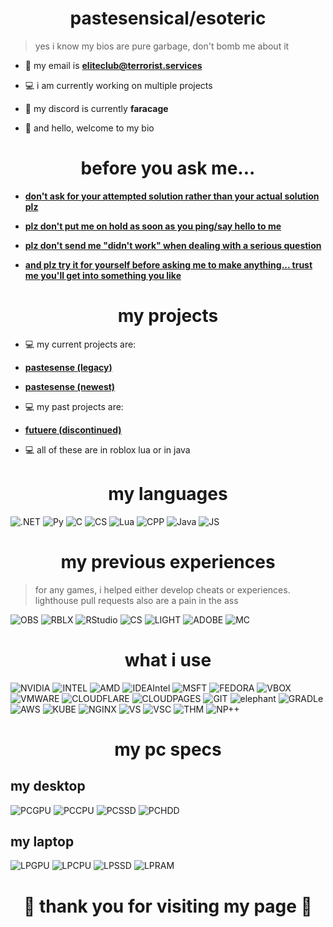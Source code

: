 <h1 align="center">pastesensical/esoteric</h1>

> yes i know my bios are pure garbage, don't bomb me about it

- 📧 my email is **eliteclub@terrorist.services**
  
- 💻 i am currently working on multiple projects

- 💭 my discord is currently **faracage**

- 👋 and hello, welcome to my bio

<h1 align="center">before you ask me...</h1>

- [**don't ask for your attempted solution rather than your actual solution plz**](https://xyproblem.info/)

- [**plz don't put me on hold as soon as you ping/say hello to me**](https://nohello.net/en/)

- [**plz don't send me "didn't work" when dealing with a serious question**](https://itdidnt.work/)

- [**and plz try it for yourself before asking me to make anything... trust me you'll get into something you like**](https://tryitands.ee/)

<h1 align="center">my projects</h1>

- 💻 my current projects are:

- [**pastesense (legacy)**](https://i.imgur.com/lPObocP.png)

- [**pastesense (newest)**](https://i.imgur.com/U34h4Bg.png)

- 💻 my past projects are:

- [**futuere (discontinued)**](https://google.com)

- 💻 all of these are in roblox lua or in java

<h1 align="center">my languages</h1>

![.NET](https://img.shields.io/badge/.NET-512BD4?logo=dotnet&logoColor=fff&style=for-the-badge)
![Py](https://img.shields.io/badge/Python-14354C?style=for-the-badge&logo=python&logoColor=white)
![C](https://img.shields.io/badge/C-00599C?style=for-the-badge&logo=c&logoColor=white)
![CS](https://img.shields.io/badge/C%23-239120?style=for-the-badge&logo=c-sharp&logoColor=white)
![Lua](https://img.shields.io/badge/Lua-2C2D72?style=for-the-badge&logo=lua&logoColor=white)
![CPP](https://img.shields.io/badge/C%2B%2B-00599C?style=for-the-badge&logo=c%2B%2B&logoColor=white)
![Java](https://img.shields.io/badge/Java-ED8B00?style=for-the-badge&logo=openjdk&logoColor=white)
![JS](https://img.shields.io/badge/JavaScript-F7DF1E?style=for-the-badge&logo=javascript&logoColor=black)
<h1 align="center">my previous experiences</h1>

> for any games, i helped either develop cheats or experiences. lighthouse pull requests also are a pain in the ass

![OBS](https://img.shields.io/badge/OBS%20Studio-302E31?logo=obsstudio&logoColor=fff&style=for-the-badge)
![RBLX](https://img.shields.io/badge/Roblox-000?logo=roblox&logoColor=fff&style=for-the-badge)
![RStudio](https://img.shields.io/badge/Roblox%20Studio-00A2FF?logo=robloxstudio&logoColor=fff&style=for-the-badge)
![CS](https://img.shields.io/badge/Counter--Strike-000?logo=counterstrike&logoColor=fff&style=for-the-badge)
![LIGHT](https://img.shields.io/badge/Lighthouse-F44B21?logo=lighthouse&logoColor=fff&style=for-the-badge)
![ADOBE](https://img.shields.io/badge/Adobe%20Premiere%20Pro-99F?logo=adobepremierepro&logoColor=fff&style=for-the-badge)
![MC](https://img.shields.io/badge/Minecraft-62B47A?logo=minecraft&logoColor=fff&style=for-the-badge)

<h1 align="center">what i use</h1>

![NVIDIA](https://img.shields.io/badge/NVIDIA-76B900?logo=nvidia&logoColor=fff&style=for-the-badge)
![INTEL](https://img.shields.io/badge/Intel-0071C5?logo=intel&logoColor=fff&style=for-the-badge)
![AMD](https://img.shields.io/badge/AMD-ED1C24?logo=amd&logoColor=fff&style=for-the-badge)
![IDEAIntel](https://img.shields.io/badge/IntelliJ%20IDEA-000?logo=intellijidea&logoColor=fff&style=for-the-badge)
![MSFT](https://img.shields.io/badge/Microsoft-5E5E5E?logo=microsoft&logoColor=fff&style=for-the-badge)
![FEDORA](https://img.shields.io/badge/Fedora-51A2DA?logo=fedora&logoColor=fff&style=for-the-badge)
![VBOX](https://img.shields.io/badge/VirtualBox-183A61?logo=virtualbox&logoColor=fff&style=for-the-badge)
![VMWARE](https://img.shields.io/badge/VMware-607078?logo=vmware&logoColor=fff&style=for-the-badge)
![CLOUDFLARE](https://img.shields.io/badge/Cloudflare-F38020?logo=cloudflare&logoColor=fff&style=for-the-badge)
![CLOUDPAGES](https://img.shields.io/badge/Cloudflare%20Pages-F38020?logo=cloudflarepages&logoColor=fff&style=for-the-badge)
![GIT](https://img.shields.io/badge/Git-F05032?logo=git&logoColor=fff&style=for-the-badge)
![elephant](https://img.shields.io/badge/PostgreSQL-4169E1?logo=postgresql&logoColor=fff&style=for-the-badge)
![GRADLe](https://img.shields.io/badge/Gradle-02303A?logo=gradle&logoColor=fff&style=for-the-badge)
![AWS](https://img.shields.io/badge/Amazon%20AWS-232F3E?logo=amazonaws&logoColor=fff&style=for-the-badge)
![KUBE](https://img.shields.io/badge/Kubernetes-326CE5?logo=kubernetes&logoColor=fff&style=for-the-badge)
![NGINX](https://img.shields.io/badge/NGINX-009639?logo=nginx&logoColor=fff&style=for-the-badge)
![VS](https://img.shields.io/badge/Visual%20Studio-5C2D91?logo=visualstudio&logoColor=fff&style=for-the-badge)
![VSC](https://img.shields.io/badge/Visual%20Studio%20Code-007ACC?logo=visualstudiocode&logoColor=fff&style=for-the-badge)
![THM](https://img.shields.io/badge/TryHackMe-212C42?logo=tryhackme&logoColor=fff&style=for-the-badge)
![NP++](https://img.shields.io/badge/Notepad%2B%2B-90E59A?logo=notepadplusplus&logoColor=000&style=for-the-badge)

<h1 align="center">my pc specs</h1>

## my desktop

![PCGPU](https://img.shields.io/badge/NVIDIA-GeForce_RTX_4080-grey?style=for-the-badge&logo=nvidia&logoColor=white&labelColor=76b900)
![PCCPU](https://img.shields.io/badge/INTEL-Core_i9_13900KS-grey?style=for-the-badge&logo=intel&logoColor=white&labelColor=0071c5)
![PCSSD](https://img.shields.io/badge/SAMSUNG-980_EVO-grey?style=for-the-badge&logo=samsung&logoColor=white&labelColor=1428a0)
![PCHDD](https://img.shields.io/badge/SEAGATE-Barracuda_Compute-grey?style=for-the-badge&logo=seagate&logoColor=white&labelColor=6EBE49)

## my laptop

![LPGPU](https://img.shields.io/badge/NVIDIA-GeForce_RTX_3050-grey?style=for-the-badge&logo=nvidia&logoColor=white&labelColor=76b900)
![LPCPU](https://img.shields.io/badge/AMD-Ryzen_5_6600H-grey?style=for-the-badge&logo=amd&logoColor=white&labelColor=ef0707)
![LPSSD](https://img.shields.io/badge/CORSAIR-MP600_NVMe-grey?style=for-the-badge&logo=corsair&logoColor=black&labelColor=e9e600)
![LPRAM](https://img.shields.io/badge/CORSAIR-Vengance_DDR5_32GB-grey?style=for-the-badge&logo=corsair&logoColor=black&labelColor=e9e600)


<h1 align="center">👋 thank you for visiting my page 👋</h1>
